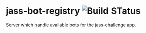 # jass-bot-registry ![Build STatus](https://travis-ci.org/webplatformz/jass-bot-registry.svg?branch=develop)

Server which handle available bots for the jass-challenge app.
